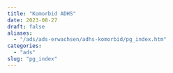 ```yaml
---
title: "Komorbid ADHS"
date: 2023-08-27
draft: false
aliases:
  - "/ads/ads-erwachsen/adhs-komorbid/pg_index.htm"
categories:
  - "ads"
slug: "pg_index"
---
```


